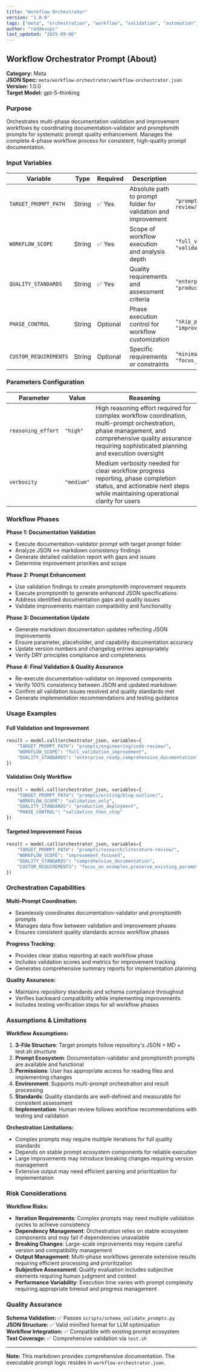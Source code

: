 ```yaml
---
title: "Workflow Orchestrator"
version: "1.0.0"
tags: ["meta", "orchestration", "workflow", "validation", "automation"]
author: "raddevops"
last_updated: "2025-09-06"
---
```


## Workflow Orchestrator Prompt (About)

**Category:** Meta  
**JSON Spec:** `meta/workflow-orchestrator/workflow-orchestrator.json`  
**Version:** 1.0.0  
**Target Model:** gpt-5-thinking  

### Purpose
Orchestrates multi-phase documentation validation and improvement workflows by coordinating documentation-validator and promptsmith prompts for systematic prompt quality enhancement. Manages the complete 4-phase workflow process for consistent, high-quality prompt documentation.

### Input Variables

| Variable | Type | Required | Description | Examples |
|----------|------|----------|-------------|----------|
| `TARGET_PROMPT_PATH` | String | ✅ Yes | Absolute path to prompt folder for validation and improvement | `"prompts/engineering/code-review/"` |
| `WORKFLOW_SCOPE` | String | ✅ Yes | Scope of workflow execution and analysis depth | `"full_validation_improvement"`, `"validation_only"` |
| `QUALITY_STANDARDS` | String | ✅ Yes | Quality requirements and assessment criteria | `"enterprise_ready"`, `"production_deployment"` |
| `PHASE_CONTROL` | String | Optional | Phase execution control for workflow customization | `"skip_phase_1"`, `"improvement_only"` |
| `CUSTOM_REQUIREMENTS` | String | Optional | Specific requirements or constraints | `"minimal_changes_only"`, `"focus_on_examples"` |

### Parameters Configuration

| Parameter | Value | Reasoning |
|-----------|--------|-----------|
| `reasoning_effort` | `"high"` | High reasoning effort required for complex workflow coordination, multi-prompt orchestration, phase management, and comprehensive quality assurance requiring sophisticated planning and execution oversight |
| `verbosity` | `"medium"` | Medium verbosity needed for clear workflow progress reporting, phase completion status, and actionable next steps while maintaining operational clarity for users |

### Workflow Phases

**Phase 1: Documentation Validation**
- Execute documentation-validator prompt with target prompt folder
- Analyze JSON ↔ markdown consistency findings
- Generate detailed validation report with gaps and issues
- Determine improvement priorities and scope

**Phase 2: Prompt Enhancement**
- Use validation findings to create promptsmith improvement requests  
- Execute promptsmith to generate enhanced JSON specifications
- Address identified documentation gaps and quality issues
- Validate improvements maintain compatibility and functionality

**Phase 3: Documentation Update**
- Generate markdown documentation updates reflecting JSON improvements
- Ensure parameter, placeholder, and capability documentation accuracy
- Update version numbers and changelog entries appropriately
- Verify DRY principles compliance and completeness

**Phase 4: Final Validation & Quality Assurance**
- Re-execute documentation-validator on improved components
- Verify 100% consistency between JSON and updated markdown
- Confirm all validation issues resolved and quality standards met
- Generate implementation recommendations and testing guidance

### Usage Examples

#### Full Validation and Improvement
```python
result = model.call(orchestrator_json, variables={
    "TARGET_PROMPT_PATH": "prompts/engineering/code-review/",
    "WORKFLOW_SCOPE": "full_validation_improvement",
    "QUALITY_STANDARDS": "enterprise_ready,comprehensive_documentation"
})
```

#### Validation Only Workflow
```python
result = model.call(orchestrator_json, variables={
    "TARGET_PROMPT_PATH": "prompts/writing/blog-outline/",
    "WORKFLOW_SCOPE": "validation_only",
    "QUALITY_STANDARDS": "production_deployment",
    "PHASE_CONTROL": "validation_then_stop"
})
```

#### Targeted Improvement Focus
```python
result = model.call(orchestrator_json, variables={
    "TARGET_PROMPT_PATH": "prompts/research/literature-review/",
    "WORKFLOW_SCOPE": "improvement_focused",
    "QUALITY_STANDARDS": "comprehensive_documentation",
    "CUSTOM_REQUIREMENTS": "focus_on_examples,preserve_existing_parameters"
})
```

### Orchestration Capabilities

**Multi-Prompt Coordination:**
- Seamlessly coordinates documentation-validator and promptsmith prompts
- Manages data flow between validation and improvement phases  
- Ensures consistent quality standards across workflow phases

**Progress Tracking:**
- Provides clear status reporting at each workflow phase
- Includes validation scores and metrics for improvement tracking
- Generates comprehensive summary reports for implementation planning

**Quality Assurance:**
- Maintains repository standards and schema compliance throughout
- Verifies backward compatibility while implementing improvements
- Includes testing verification steps for all workflow phases

### Assumptions & Limitations

**Workflow Assumptions:**
1. **3-File Structure**: Target prompts follow repository's JSON + MD + test.sh structure
2. **Prompt Ecosystem**: Documentation-validator and promptsmith prompts are available and functional
3. **Permissions**: User has appropriate access for reading files and implementing changes
4. **Environment**: Supports multi-prompt orchestration and result processing
5. **Standards**: Quality standards are well-defined and measurable for consistent assessment
6. **Implementation**: Human review follows workflow recommendations with testing and validation

**Orchestration Limitations:**
- Complex prompts may require multiple iterations for full quality standards
- Depends on stable prompt ecosystem components for reliable execution
- Large improvements may introduce breaking changes requiring version management
- Extensive output may need efficient parsing and prioritization for implementation

### Risk Considerations

**Workflow Risks:**
- **Iteration Requirements**: Complex prompts may need multiple validation cycles to achieve consistency
- **Dependency Management**: Orchestration relies on stable ecosystem components and may fail if dependencies unavailable
- **Breaking Changes**: Large-scale improvements may require careful version and compatibility management  
- **Output Management**: Multi-phase workflows generate extensive results requiring efficient processing and prioritization
- **Subjective Assessment**: Quality evaluation includes subjective elements requiring human judgment and context
- **Performance Variability**: Execution time varies with prompt complexity requiring appropriate timeout and progress management

### Quality Assurance

**Schema Validation:** ✅ Passes `scripts/schema_validate_prompts.py`  
**JSON Structure:** ✅ Valid minified format for LLM optimization  
**Workflow Integration:** ✅ Compatible with existing prompt ecosystem  
**Test Coverage:** ✅ Comprehensive validation via `test.sh`

---

**Note:** This markdown provides comprehensive documentation. The executable prompt logic resides in `workflow-orchestrator.json`.